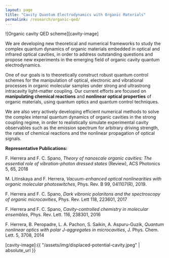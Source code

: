 ```yaml
---
layout: page
title: "Cavity Quantum Electrodynamics with Organic Materials"
permalink: /research/organic-qed/
---
```


![Organic cavity QED scheme][cavity-image]

We are developing new theoretical and numerical frameworks to study the complex quantum dynamics of organic materials embedded in optical and infrared optical cavities, in order to address outstanding questions and propose new experiments in the emerging field of organic cavity quantum electrodynamics.

One of our goals is to theoretically construct robust quantum control schemes for the manipulation of optical, electronic and vibrational processes in organic molecular samples under strong and ultrastrong intracavity light-matter coupling. Our current efforts are  focused on **manipulating chemical reactions** and  **nonlinear optical properties** of organic materials, using quantum optics and quantum control techniques.

We are also very actively developing efficient numerical methods to solve the complex internal quantum dynamics of organic cavities in the strong coupling regime, in order to realistically simulate experimental cavity observables such as the emission spectrum for arbitrary driving strength, the rates of chemical reactions and the nonlinear propagation of optical signals.

**Representative Publications:**

F. Herrera and F. C. Spano, *Theory of nanoscale organic cavities: The essential role of vibration-photon dressed states* (Review), ACS Photonics 5, 65, 2018

M. Litinskaya and F. Herrera, *Vacuum-enhanced optical nonlinearities with organic molecular photoswitches*, Phys. Rev. B 99, 041107(R), 2019.

F. Herrera and F. C. Spano, *Dark vibronic polaritons and the spectroscopy of organic microcavities*, Phys. Rev. Lett 118, 223601, 2017

F. Herrera and F. C. Spano, *Cavity-controlled chemistry in molecular ensembles*, Phys. Rev. Lett. 116, 238301, 2016

F. Herrera, B. Peropadre, L. A. Pachon, S. Saikin, A. Aspuru-Guzik, *Quantum nonlinear optics with polar J-aggregates in microcavities*, J. Phys. Chem. Lett. 5, 3708, 2014

 
[cavity-image]:{{ "/assets/img/displaced-potential-cavity.jpeg" | absolute_url }} 
